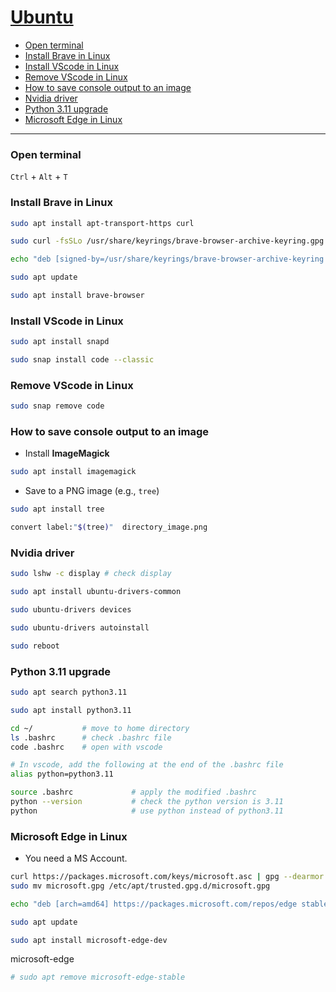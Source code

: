 # [Ubuntu](https://ubuntu.com/)
- [Open terminal](#Open-terminal)
- [Install Brave in Linux](#Install-Brave-in-Linux)
- [Install VScode in Linux](#Install-VScode-in-Linux)
- [Remove VScode in Linux](#Remove-VScode-in-Linux)
- [How to save console output to an image](#How-to-save-console-output-to-an-image)
- [Nvidia driver](#Nvidia-driver)
- [Python 3.11 upgrade](#python-upgrade)
- [Microsoft Edge in Linux](#Microsoft-Edge-in-Linux)

----


### <a name="Open-terminal">Open terminal</a>

`Ctrl` + `Alt` + `T`


### <a name="Install-Brave-in-Linux">Install Brave in Linux</a>

```sh
sudo apt install apt-transport-https curl
```

```sh
sudo curl -fsSLo /usr/share/keyrings/brave-browser-archive-keyring.gpg https://brave-browser-apt-release.s3.brave.com/brave-browser-archive-keyring.gpg
```

```sh
echo "deb [signed-by=/usr/share/keyrings/brave-browser-archive-keyring.gpg arch=amd64] https://brave-browser-apt-release.s3.brave.com/ stable main"|sudo tee /etc/apt/sources.list.d/brave-browser-release.list
```

```sh
sudo apt update
```

```sh
sudo apt install brave-browser
```

### <a name="Install-VScode-in-Linux">Install VScode in Linux</a>

```sh 
sudo apt install snapd 
```

```sh
sudo snap install code --classic
```



### <a name="Remove-VScode-in-Linux">Remove VScode in Linux</a>

```sh
sudo snap remove code
```

### <a name="How-to-save-console-output-to-an-image">How to save console output to an image</a>

- Install **ImageMagick**

```sh
sudo apt install imagemagick
```

- Save to a PNG image (e.g., `tree`)

```sh
sudo apt install tree
```

```sh
convert label:"$(tree)"  directory_image.png
```


### <a name="Nvidia-driver">Nvidia driver</a>

```sh
sudo lshw -c display # check display 
```

```sh
sudo apt install ubuntu-drivers-common 
```

```sh
sudo ubuntu-drivers devices
```

```sh
sudo ubuntu-drivers autoinstall
```

```sh
sudo reboot
```

### <a name="python-upgrade">Python 3.11 upgrade</a>

```sh
sudo apt search python3.11
```

```sh
sudo apt install python3.11
```

```sh
cd ~/           # move to home directory
ls .bashrc      # check .bashrc file
code .bashrc    # open with vscode
```

```sh
# In vscode, add the following at the end of the .bashrc file 
alias python=python3.11
```

```sh
source .bashrc             # apply the modified .bashrc 
python --version           # check the python version is 3.11 
python                     # use python instead of python3.11
```


### <a name="Microsoft-Edge-in-Linux">Microsoft Edge in Linux</a>
- You need a MS Account.

```sh
curl https://packages.microsoft.com/keys/microsoft.asc | gpg --dearmor > microsoft.gpg
sudo mv microsoft.gpg /etc/apt/trusted.gpg.d/microsoft.gpg
```
```sh
echo "deb [arch=amd64] https://packages.microsoft.com/repos/edge stable main" | sudo tee /etc/apt/sources.list.d/microsoft-edge-dev.list
```
```sh
sudo apt update
```
```sh
sudo apt install microsoft-edge-dev
```

microsoft-edge
```sh
# sudo apt remove microsoft-edge-stable
```
